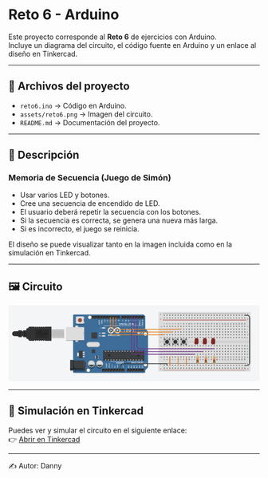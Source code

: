 # Reto 6 - Arduino

Este proyecto corresponde al **Reto 6** de ejercicios con Arduino.  
Incluye un diagrama del circuito, el código fuente en Arduino y un enlace al diseño en Tinkercad.  

---

## 📂 Archivos del proyecto

- `reto6.ino` → Código en Arduino.
- `assets/reto6.png` → Imagen del circuito.
- `README.md` → Documentación del proyecto.

---

## 📝 Descripción

### Memoria de Secuencia (Juego de Simón)

- Usar varios LED y botones.
- Cree una secuencia de encendido de LED.
- El usuario deberá repetir la secuencia con los botones.
- Si la secuencia es correcta, se genera una nueva más larga.
- Si es incorrecto, el juego se reinicia.

El diseño se puede visualizar tanto en la imagen incluida como en la simulación en Tinkercad.

---

## 🖼️ Circuito

![Circuito Reto 6](./assets/Reto6.png)

---

## 🔗 Simulación en Tinkercad

Puedes ver y simular el circuito en el siguiente enlace:  
👉 [Abrir en Tinkercad](https://www.tinkercad.com/things/aqLI5IF8dOI-cool-robo-jaiks/editel?returnTo=https%3A%2F%2Fwww.tinkercad.com%2Fdashboard%2Fdesigns%2Fcircuits)

---

✍️ Autor: Danny

